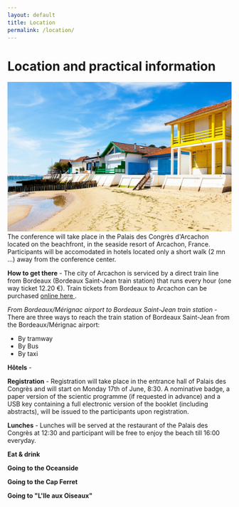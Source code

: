```yaml
---
layout: default
title: Location
permalink: /location/
---
```


# Location and practical information
![Arcachon](/assets/img/arcachon.jpg)
The conference will take place in the Palais des Congrès d'Arcachon located on
the beachfront, in the seaside resort of Arcachon, France. Participants will be accomodated in hotels located only
a short walk (2 mn ...) away from the conference center.

**How to get there** - The city of Arcachon is serviced by a direct train line from Bordeaux (Bordeaux Saint-Jean train station)
that runs every hour (one way ticket 12.20 €). Train tickets from Bordeaux to Arcachon can be purchased <a href="https://www.ter.sncf.com/nouvelle-aquitaine/trajet-bordeaux-arcachon"> online here </a>.

*From Bordeaux/Mérignac airport to Bordeaux Saint-Jean train station* - There are three ways to reach the train station of Bordeaux Saint-Jean from the Bordeaux/Mérignac airport:
- By tramway
- By Bus
- By taxi

**Hôtels** - 

**Registration** - Registration will take place in the entrance hall of Palais des Congrès and will start
on Monday 17th of June, 8:30. A nominative badge, a paper version of the scientic programme
(if requested in advance) and a USB key containing a full electronic version of the booklet (including abstracts), will
be issued to the participants upon registration.

**Lunches** - Lunches will be served at the restaurant of the Palais des Congrès at 12:30 and participant
will be free to enjoy the beach till 16:00 everyday.

**Eat & drink** 

**Going to the Oceanside**

**Going to the Cap Ferret**

**Going to "L'Ile aux Oiseaux"**


